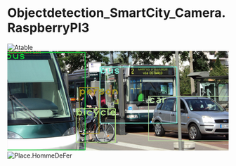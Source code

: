 # Objectdetection_SmartCity_Camera.RaspberryPI3


![Atable](atable_output.png)
![Bus.Tram.Velo](bustramvelo_output.png)
![Place.HommeDeFer](place_hommedefer_output.png)
